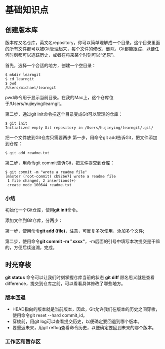 # 基础知识点

## 创建版本库
版本库又名仓库，英文名repository，你可以简单理解成一个目录，这个目录里面的所有文件都可以被Git管理起来，每个文件的修改、删除，Git都能跟踪，以便任何时刻都可以追踪历史，或者在将来某个时刻可以“还原”。

首先，选择一个合适的地方，创建一个空目录：
```
$ mkdir learngit
$ cd learngit
$ pwd
/Users/michael/learngit
```
pwd命令用于显示当前目录。在我的Mac上，这个仓库位于/Users/hujieying/learngit。

第二步，通过git init命令把这个目录变成Git可以管理的仓库：
```
$ git init
Initialized empty Git repository in /Users/hujieying/learngit/.git/
```

把一个文件放到Git仓库只需要两步
第一步，用命令git add告诉Git，把文件添加到仓库：
```
$ git add readme.txt
```

第二步，用命令git commit告诉Git，把文件提交到仓库：
```
$ git commit -m "wrote a readme file"
[master (root-commit) cb926e7] wrote a readme file
 1 file changed, 2 insertions(+)
 create mode 100644 readme.txt
```

### 小结
初始化一个Git仓库，使用**git init**命令。

添加文件到Git仓库，分两步：

第一步，使用命令**git add (file)**，注意，可反复多次使用，添加多个文件;
  
第二步，使用命令**git commit -m "xxxx"**，-m后面的引号中填写本次提交是干嘛的，方便后续追溯，完成。



## 时光穿梭
**git status** 命令可以让我们时刻掌握仓库当前的状态
**git diff** 顾名思义就是查看difference，提交到仓库之前，可以看看具体修改了哪些地方。

### 版本回退
* HEAD指向的版本就是当前版本，因此，Git允许我们在版本的历史之间穿梭，使用命令git reset --hard commit_id。
* 穿梭前，用git log可以查看提交历史，以便确定要回退到哪个版本。
* 要重返未来，用git reflog查看命令历史，以便确定要回到未来的哪个版本。

### 工作区和暂存区
























